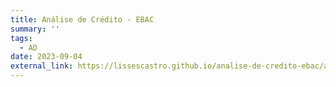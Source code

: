 ```yaml
---
title: Análise de Crédito - EBAC
summary: ''
tags:
  - AD
date: 2023-09-04
external_link: https://lissescastro.github.io/analise-de-credito-ebac/analise_de_credito.html
---
```


